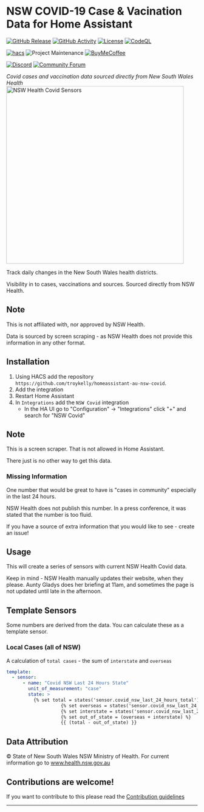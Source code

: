 
# NSW COVID-19 Case & Vacination Data for Home Assistant

[![GitHub Release][releases-shield]][releases]
[![GitHub Activity][commits-shield]][commits]
[![License][license-shield]](LICENSE.md)
[![CodeQL][codeqlbadge]][codeql]

[![hacs][hacsbadge]](hacs)
![Project Maintenance][maintenance-shield]
[![BuyMeCoffee][buymecoffeebadge]][buymecoffee]

[![Discord][discord-shield]][discord]
[![Community Forum][forum-shield]][forum]

_Covid cases and vaccination data sourced directly from New South Wales Health_
<img width="467" alt="NSW Health Covid Sensors" src="https://user-images.githubusercontent.com/4564803/127804075-05ee9641-ed7b-45f0-98ac-5d833538cb37.png">

Track daily changes in the New South Wales health districts.

Visibility in to cases, vaccinations and sources. Sourced directly from NSW Health.

## Note

This is not affiliated with, nor approved by NSW Health.

Data is sourced by screen scraping - as NSW Health does not provide this information in any other format.

## Installation

1. Using HACS add the repository `https://github.com/troykelly/homeassistant-au-nsw-covid`.
1. Add the integration
1. Restart Home Assistant
1. In `Integrations` add the `NSW Covid` integration
   - In the HA UI go to "Configuration" -> "Integrations" click "+" and search for "NSW Covid"

## Note

This is a screen scraper. That is not allowed in Home Assistant.

There just is no other way to get this data.

### Missing Information

One number that would be great to have is "cases in community" especially in the last 24 hours.

NSW Health does not publish this number. In a press conference, it was stated that the number is too fluid.

If you have a source of extra information that you would like to see - create an issue!

## Usage

This will create a series of sensors with current NSW Health Covid data.

Keep in mind - NSW Health manually updates their website, when they please.
Aunty Gladys does her briefing at 11am, and sometimes the page is not
updated until late in the afternoon.

## Template Sensors

Some numbers are derived from the data. You can calculate these as a template sensor.

### Local Cases (all of NSW)

A calculation of `total cases` - the sum of `interstate` and `overseas`

```yaml
template:
  - sensor:
      - name: "Covid NSW Last 24 Hours State"
        unit_of_measurement: "case"
        state: >
          {% set total = states('sensor.covid_nsw_last_24_hours_total') | int %}
					{% set overseas = states('sensor.covid_nsw_last_24_hours_overseas_source') | int %}
					{% set interstate = states('sensor.covid_nsw_last_24_hours_interstate_source') | int %}
					{% set out_of_state = (overseas + interstate) %}
					{{ (total - out_of_state) }}
```

## Data Attribution

© State of New South Wales NSW Ministry of Health. For current information go to www.health.nsw.gov.au

## Contributions are welcome!

If you want to contribute to this please read the [Contribution guidelines](CONTRIBUTING.md)

***

[readme]: https://github.com/troykelly/homeassistant-au-nsw-covid
[buymecoffee]: https://www.buymeacoffee.com/troykelly
[buymecoffeebadge]: https://img.shields.io/badge/buy%20me%20a%20coffee-donate-yellow.svg?style=for-the-badge
[commits-shield]: https://img.shields.io/github/commit-activity/y/troykelly/homeassistant-au-nsw-covid.svg?style=for-the-badge
[commits]: https://github.com/troykelly/homeassistant-au-nsw-covid/commits/master
[hacs]: https://github.com/custom-components/hacs
[hacsbadge]: https://img.shields.io/badge/HACS-Custom-orange.svg?style=for-the-badge
[codeqlbadge]: https://github.com/troykelly/homeassistant-au-nsw-covid/actions/workflows/codeql-analysis.yml/badge.svg?branch=main&style=for-the-badge
[codeql]: https://github.com/troykelly/homeassistant-au-nsw-covid/actions/workflows/codeql-analysis.yml
[discord]: https://discord.gg/Qa5fW2R
[discord-shield]: https://img.shields.io/discord/330944238910963714.svg?style=for-the-badge
[exampleimg]: example.png
[forum-shield]: https://img.shields.io/badge/community-forum-brightgreen.svg?style=for-the-badge
[forum]: https://community.home-assistant.io/
[license-shield]: https://img.shields.io/github/license/troykelly/homeassistant-au-nsw-covid.svg?style=for-the-badge
[maintenance-shield]: https://img.shields.io/badge/maintainer-Troy%20Kelly%20%40troykelly-blue.svg?style=for-the-badge
[releases-shield]: https://img.shields.io/github/release/troykelly/homeassistant-au-nsw-covid.svg?style=for-the-badge
[releases]: https://github.com/troykelly/homeassistant-au-nsw-covid/releases
